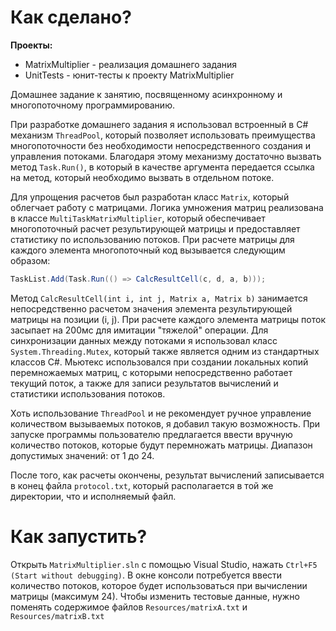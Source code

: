 # Как сделано?
**Проекты:**
* MatrixMultiplier - реализация домашнего задания
* UnitTests - юнит-тесты к проекту MatrixMultiplier

Домашнее задание к занятию, посвященному асинхронному и многопоточному программированию.

При разработке домашнего задания я использовал встроенный в C# механизм `ThreadPool`, который позволяет использовать преимущества многопоточности без необходимости непосредственного создания и управления потоками.
Благодаря этому механизму достаточно вызвать метод `Task.Run()`, в который в качестве аргумента передается ссылка на метод, который необходимо вызвать в отдельном потоке.

Для упрощения расчетов был разработан класс `Matrix`, который облегчает работу с матрицами.
Логика умножения матриц реализована в классе `MultiTaskMatrixMultiplier`, который обеспечивает многопоточный расчет результирующей матрицы и предоставляет статистику по использованию потоков.
При расчете матрицы для каждого элемента многопоточный код вызывается следующим образом:
```C#
TaskList.Add(Task.Run(() => CalcResultCell(c, d, a, b)));
```
Метод `CalcResultCell(int i, int j, Matrix a, Matrix b)` занимается непосредственно расчетом значения элемента результирующей матрицы на позиции (i, j).
При расчете каждого элемента матрицы поток засыпает на 200мс для имитации "тяжелой" операции.
Для синхронизации данных между потоками я использовал класс `System.Threading.Mutex`, который также является одним из стандартных классов C#.
Мьютекс использовался при создании локальных копий перемножаемых матриц, с которыми непосредственно работает текущий поток, а также для записи результатов вычислений и статистики использования потоков. 

Хоть использование `ThreadPool` и не рекомендует ручное управление количеством вызываемых потоков, я добавил такую возможность.
При запуске программы пользователю предлагается ввести вручную количество потоков, которые будут перемножать матрицы.
Диапазон допустимых значений: от 1 до 24.

После того, как расчеты окончены, результат вычислений записывается в конец файла `protocol.txt`, который располагается в той же директории, что и исполняемый файл.

# Как запустить?
Открыть `MatrixMultiplier.sln` с помощью Visual Studio, нажать `Ctrl+F5 (Start without debugging)`. В окне консоли потребуется ввести количество потоков, которое будет использоваться при вычислении матрицы (максимум 24).
Чтобы изменить тестовые данные, нужно поменять содержимое файлов `Resources/matrixA.txt` и `Resources/matrixB.txt`
